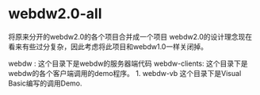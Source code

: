 # webdw2.0-all
将原来分开的webdw2.0的各个项目合并成一个项目
webdw2.0的设计理念现在看来有些过分复杂，因此考虑将此项目和webdw1.0一样关闭掉。

webdw : 这个目录下是webdw的服务器端代码
webdw-clients: 这个目录下是webdw的各个客户端调用的demo程序。
    1. webdw-vb 这个目录下是Visual Basic编写的调用Demo.

